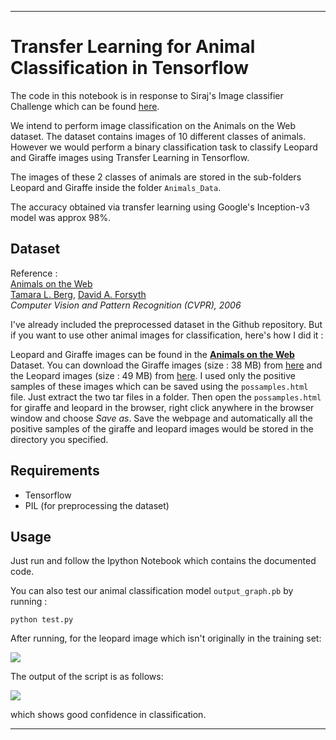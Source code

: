 <hr>

# Transfer Learning for Animal Classification in Tensorflow

The code in this notebook is in response to Siraj's Image classifier Challenge which can be found [here](https://www.youtube.com/watch?v=cAICT4Al5Ow).

We intend to perform image classification on the Animals on the Web dataset. The dataset contains images of 10 different classes of animals. However we would  perform a binary classification task to classify Leopard and Giraffe images using Transfer Learning in Tensorflow.

The images of these 2 classes of animals are stored in the sub-folders Leopard and Giraffe inside the folder `Animals_Data`.

The accuracy obtained via transfer learning using Google's Inception-v3 model was approx 98%.


## Dataset

Reference :<br>
[Animals on the Web](http://tamaraberg.com/papers/berg_animals.pdf) <br>
[Tamara L. Berg](http://tamaraberg.com/), [David A. Forsyth](http://luthuli.cs.uiuc.edu/~daf) <br> 
*Computer Vision and Pattern Recognition (CVPR), 2006* <br>

I've already included the preprocessed dataset in the Github repository.  But if you want to use other animal images for classification, here's how I did it : 

Leopard and Giraffe images can be found in the [**Animals on the Web**](http://tamaraberg.com/animalDataset/index.html) Dataset. You can download the Giraffe images (size : 38 MB) from [here](http://tamaraberg.com/animalDataset/tarfiles/giraffe.tar.gz) and the Leopard images (size : 49 MB) from [here](http://tamaraberg.com/animalDataset/tarfiles/leopard.tar.gz). I used only the positive samples of these images which can be saved using the `possamples.html` file. Just extract the two tar files in a folder. Then open the `possamples.html` for giraffe and leopard in the browser, right click anywhere in the browser window and choose *Save as*. Save the webpage and automatically all the positive samples of the giraffe and leopard images would be stored in the directory you specified.


## Requirements

* Tensorflow
* PIL (for preprocessing the dataset)

## Usage 

Just run and follow the Ipython Notebook which contains the documented code.

You can also test our animal classification model `output_graph.pb` by running :

```python test.py```

After running, for the leopard image which isn't originally in the training set:

<img src = "https://raw.githubusercontent.com/Aniruddha-Tapas/Transfer-Learning-for-Animal-Classification-in-Tensorflow/master/test_images/leopard2.jpg">

The output of the script is as follows: 

<img src = "https://raw.githubusercontent.com/Aniruddha-Tapas/Transfer-Learning-for-Animal-Classification-in-Tensorflow/master/images/output.png">

which shows good confidence in classification.
<hr>

